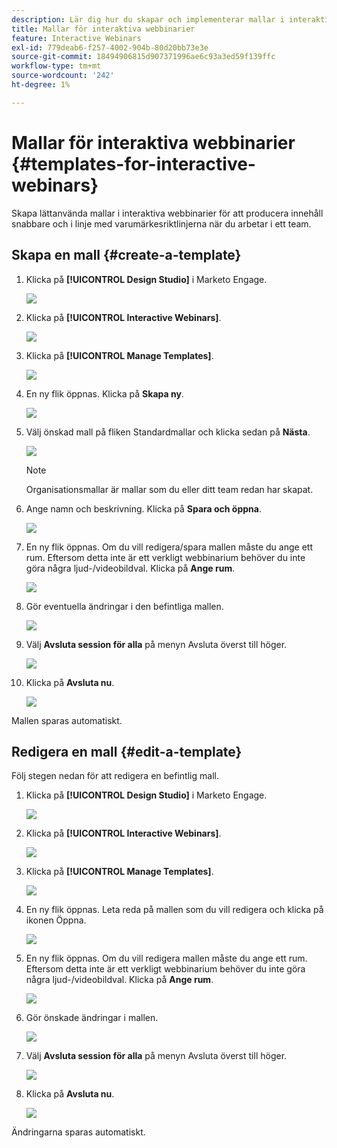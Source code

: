 ```yaml
---
description: Lär dig hur du skapar och implementerar mallar i interaktiva webbinarier.
title: Mallar för interaktiva webbinarier
feature: Interactive Webinars
exl-id: 779deab6-f257-4002-904b-80d20bb73e3e
source-git-commit: 18494906815d907371996ae6c93a3ed59f139ffc
workflow-type: tm+mt
source-wordcount: '242'
ht-degree: 1%

---
```


# Mallar för interaktiva webbinarier {#templates-for-interactive-webinars}

Skapa lättanvända mallar i interaktiva webbinarier för att producera innehåll snabbare och i linje med varumärkesriktlinjerna när du arbetar i ett team.

## Skapa en mall {#create-a-template}

1. Klicka på **[!UICONTROL Design Studio]** i Marketo Engage.

   ![](assets/templates-for-interactive-webinars-1.png)

1. Klicka på **[!UICONTROL Interactive Webinars]**.

   ![](assets/templates-for-interactive-webinars-2.png)

1. Klicka på **[!UICONTROL Manage Templates]**.

   ![](assets/templates-for-interactive-webinars-3.png)

1. En ny flik öppnas. Klicka på **Skapa ny**.

   ![](assets/templates-for-interactive-webinars-4.png)

1. Välj önskad mall på fliken Standardmallar och klicka sedan på **Nästa**.

   ![](assets/templates-for-interactive-webinars-5.png)

   >[!NOTE]
   >
   >Organisationsmallar är mallar som du eller ditt team redan har skapat.

1. Ange namn och beskrivning. Klicka på **Spara och öppna**.

   ![](assets/templates-for-interactive-webinars-6.png)

1. En ny flik öppnas. Om du vill redigera/spara mallen måste du ange ett rum. Eftersom detta inte är ett verkligt webbinarium behöver du inte göra några ljud-/videobildval. Klicka på **Ange rum**.

   ![](assets/templates-for-interactive-webinars-7.png)

1. Gör eventuella ändringar i den befintliga mallen.

   ![](assets/templates-for-interactive-webinars-8.png)

1. Välj **Avsluta session för alla** på menyn Avsluta överst till höger.

   ![](assets/templates-for-interactive-webinars-9.png)

1. Klicka på **Avsluta nu**.

   ![](assets/templates-for-interactive-webinars-10.png)

Mallen sparas automatiskt.

## Redigera en mall {#edit-a-template}

Följ stegen nedan för att redigera en befintlig mall.

1. Klicka på **[!UICONTROL Design Studio]** i Marketo Engage.

   ![](assets/templates-for-interactive-webinars-11.png)

1. Klicka på **[!UICONTROL Interactive Webinars]**.

   ![](assets/templates-for-interactive-webinars-12.png)

1. Klicka på **[!UICONTROL Manage Templates]**.

   ![](assets/templates-for-interactive-webinars-13.png)

1. En ny flik öppnas. Leta reda på mallen som du vill redigera och klicka på ikonen Öppna.

   ![](assets/templates-for-interactive-webinars-14.png)

1. En ny flik öppnas. Om du vill redigera mallen måste du ange ett rum. Eftersom detta inte är ett verkligt webbinarium behöver du inte göra några ljud-/videobildval. Klicka på **Ange rum**.

   ![](assets/templates-for-interactive-webinars-15.png)

1. Gör önskade ändringar i mallen.

   ![](assets/templates-for-interactive-webinars-16.png)

1. Välj **Avsluta session för alla** på menyn Avsluta överst till höger.

   ![](assets/templates-for-interactive-webinars-17.png)

1. Klicka på **Avsluta nu**.

   ![](assets/templates-for-interactive-webinars-18.png)

Ändringarna sparas automatiskt.
